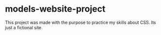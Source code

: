 # models-website-project
This project was made with the purpose to practice my skills about CSS. Its just a fictional site
